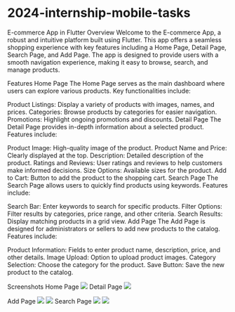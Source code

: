 # 2024-internship-mobile-tasks
E-commerce App in Flutter
Overview
Welcome to the E-commerce App, a robust and intuitive platform built using Flutter. This app offers a seamless shopping experience with key features including a Home Page, Detail Page, Search Page, and Add Page. The app is designed to provide users with a smooth navigation experience, making it easy to browse, search, and manage products.

Features
Home Page
The Home Page serves as the main dashboard where users can explore various products. Key functionalities include:

Product Listings: Display a variety of products with images, names, and prices.
Categories: Browse products by categories for easier navigation.
Promotions: Highlight ongoing promotions and discounts.
Detail Page
The Detail Page provides in-depth information about a selected product. Features include:

Product Image: High-quality image of the product.
Product Name and Price: Clearly displayed at the top.
Description: Detailed description of the product.
Ratings and Reviews: User ratings and reviews to help customers make informed decisions.
Size Options: Available sizes for the product.
Add to Cart: Button to add the product to the shopping cart.
Search Page
The Search Page allows users to quickly find products using keywords. Features include:

Search Bar: Enter keywords to search for specific products.
Filter Options: Filter results by categories, price range, and other criteria.
Search Results: Display matching products in a grid view.
Add Page
The Add Page is designed for administrators or sellers to add new products to the catalog. Features include:

Product Information: Fields to enter product name, description, price, and other details.
Image Upload: Option to upload product images.
Category Selection: Choose the category for the product.
Save Button: Save the new product to the catalog.

Screenshots
Home Page
<img src="mobile[Nardos Daniel]\product_6\assets\HomePage.png">
Detail Page
<img src="mobile[Nardos Daniel]\product_6\assets\Detailpage.png">

Add Page
<img src="mobile[Nardos Daniel]\product_6\assets\addpage1.png">
<img src="mobile[Nardos Daniel]\product_6\assets\addpage2.png">
Search Page
<img src="mobile[Nardos Daniel]\product_6\assets\searchPage.png">
<img src="mobile[Nardos Daniel]\product_6\assets\searchpage2.png">